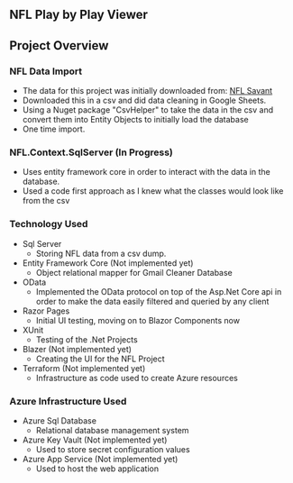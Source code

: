 ## NFL Play by Play Viewer

## Project Overview

### NFL Data Import
- The data for this project was initially downloaded from: [NFL Savant](https://nflsavant.com/about.php)
- Downloaded this in a csv and did data cleaning in Google Sheets.
- Using a Nuget package "CsvHelper" to take the data in the csv and convert them into Entity Objects to initially load the database
- One time import.

### NFL.Context.SqlServer (In Progress)
- Uses entity framework core in order to interact with the data in the database.
- Used a code first approach as I knew what the classes would look like from the csv


### Technology Used
- Sql Server 
    - Storing NFL data from a csv dump.
- Entity Framework Core (Not implemented yet)
    - Object relational mapper for Gmail Cleaner Database 
- OData
    - Implemented the OData protocol on top of the Asp.Net Core api in order to make the data easily filtered and queried by any client
- Razor Pages
    - Initial UI testing, moving on to Blazor Components now
- XUnit
    - Testing of the .Net Projects    
- Blazer (Not implemented yet)
    - Creating the UI for the NFL Project
- Terraform (Not implemented yet)
    - Infrastructure as code used to create Azure resources


### Azure Infrastructure Used
- Azure Sql Database
    - Relational database management system
- Azure Key Vault (Not implemented yet)
    - Used to store secret configuration values
- Azure App Service (Not implemented yet)
    - Used to host the web application
